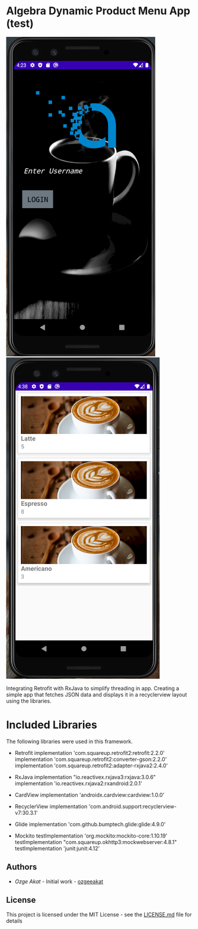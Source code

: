 
# Algebra Dynamic Product Menu App (test)
![Alt text](https://github.com/ozgeeakat/AlgebraTemplate/blob/master/algebra-login-screen.png?raw=true)
![Alt text](https://github.com/ozgeeakat/AlgebraTemplate/blob/master/landing-page-screen.png?raw=true)


Integrating Retrofit with RxJava to simplify threading in app.
Creating a simple app that fetches JSON data and
displays it in a recyclerview layout using the libraries.
# Included Libraries
The following libraries were used in this framework. <br/>

* Retrofit
    implementation 'com.squareup.retrofit2:retrofit:2.2.0'
    implementation 'com.squareup.retrofit2:converter-gson:2.2.0'
    implementation 'com.squareup.retrofit2:adapter-rxjava2:2.4.0'<br/>

* RxJava
    implementation "io.reactivex.rxjava3:rxjava:3.0.6"
    implementation 'io.reactivex.rxjava2:rxandroid:2.0.1'<br/>
    
* CardView
    implementation 'androidx.cardview:cardview:1.0.0'<br/>
    
* RecyclerView
    implementation 'com.android.support:recyclerview-v7:30.3.1'<br/>
    
* Glide
    implementation 'com.github.bumptech.glide:glide:4.9.0'<br/>
    
* Mockito 
    testImplementation 'org.mockito:mockito-core:1.10.19'
    testImplementation "com.squareup.okhttp3:mockwebserver:4.8.1"<br/>
    testImplementation 'junit:junit:4.12'


## Authors

* *Ozge Akat* - Initial work - [ozgeeakat](https://github.com/ozgeeakat)

## License

This project is licensed under the MIT License - see the [LICENSE.md](LICENSE.md) file for details

